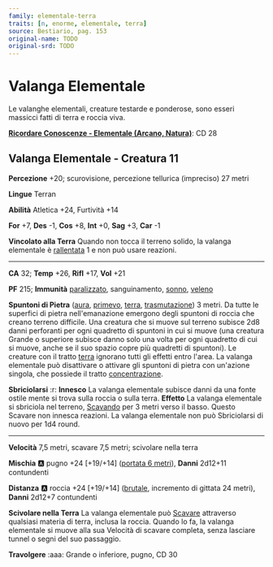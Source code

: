 ```yaml
---
family: elementale-terra
traits: [n, enorme, elementale, terra]
source: Bestiario, pag. 153
original-name: TODO
original-srd: TODO
---
```


# Valanga Elementale

Le valanghe elementali, creature testarde e ponderose, sono esseri massicci fatti di terra e roccia viva.

**[Ricordare Conoscenze - Elementale (Arcano, Natura)](/azioni/ricordare-conoscenze)**: CD 28

## Valanga Elementale - Creatura 11

**Percezione** +20; scurovisione, percezione tellurica (impreciso) 27 metri

**Lingue** Terran

**Abilità** Atletica +24, Furtività +14

**For** +7, **Des** -1, **Cos** +8, **Int** +0, **Sag** +3, **Car** -1

**Vincolato alla Terra** Quando non tocca il terreno solido, la valanga elementale è [rallentata](/condizioni/rallentato) 1 e non può usare reazioni.

***

**CA** 32; **Temp** +26, **Rifl** +17, **Vol** +21

**PF** 215; **Immunità** [paralizzato](/condizioni/paralizzato), sanguinamento, [sonno](/tratti/sonno), [veleno](/tratti/veleno)

**Spuntoni di Pietra** ([aura](/tratti/aura), [primevo](/tratti/primevo), [terra](/tratti/terra), [trasmutazione](/tratti/trasmutazione)) 3 metri. Da tutte le superfici di pietra nell'emanazione emergono degli spuntoni di roccia che creano terreno difficile. Una creatura che si muove sul terreno subisce 2d8 danni perforanti per ogni quadretto di spuntoni in cui si muove (una creatura Grande o superiore subisce danno solo una volta per ogni quadretto di cui si muove, anche se il suo spazio copre più quadretti di spuntoni). Le creature con il tratto [terra](/tratti/terra) ignorano tutti gli effetti entro l'area. La valanga elementale può disattivare o attivare gli spuntoni di pietra con un'azione singola, che possiede il tratto [concentrazione](/tratti/concentrazione).

**Sbriciolarsi** :r: **Innesco** La valanga elementale subisce danni da una fonte ostile mente si trova sulla roccia o sulla terra. **Effetto** La valanga elementale si sbriciola nel terreno, [Scavando](/azioni/scavare) per 3 metri verso il basso. Questo Scavare non innesca reazioni. La valanga elementale non può Sbriciolarsi di nuovo per 1d4 round.

***

**Velocità** 7,5 metri, scavare 7,5 metri; scivolare nella terra

**Mischia** :a: pugno +24 \[+19/+14] ([portata 6 metri](/tratti/portata)), **Danni** 2d12+11 contundenti

**Distanza** :a: roccia +24 \[+19/+14] ([brutale](/tratti/brutale), incremento di gittata 24 metri), **Danni** 2d12+7 contundenti

**Scivolare nella Terra** La valanga elementale può [Scavare](/azioni/scavare) attraverso qualsiasi materia di terra, inclusa la roccia. Quando lo fa, la valanga elementale si muove alla sua Velocità di scavare completa, senza lasciare tunnel o segni del suo passaggio.

**Travolgere** :aaa: Grande o inferiore, pugno, CD 30
